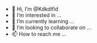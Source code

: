 - 👋 Hi, I’m @Kdkdifid
- 👀 I’m interested in ...
- 🌱 I’m currently learning ...
- 💞️ I’m looking to collaborate on ...
- 📫 How to reach me ...

<!---
Kdkdifid/Kdkdifid is a ✨ special ✨ repository because its `README.md` (this file) appears on your GitHub profile.
You can click the Preview link to take a look at your changes.
--->
